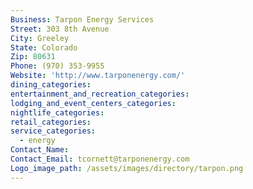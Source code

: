 ```yaml
---
Business: Tarpon Energy Services
Street: 303 8th Avenue
City: Greeley
State: Colorado
Zip: 80631
Phone: (970) 353-9955
Website: 'http://www.tarponenergy.com/'
dining_categories:
entertainment_and_recreation_categories:
lodging_and_event_centers_categories:
nightlife_categories:
retail_categories:
service_categories:
  - energy
Contact_Name:
Contact_Email: tcornett@tarponenergy.com
Logo_image_path: /assets/images/directory/tarpon.png
---
```



